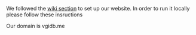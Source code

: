 We followed the [wiki section](https://github.com/brpowell/flask-example/wiki) to set up our website. In order to run it locally please follow these insructions

Our domain is vgidb.me


